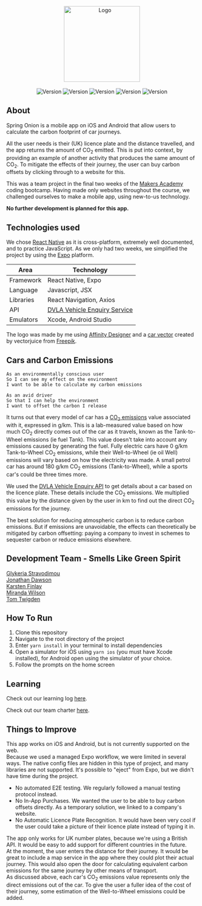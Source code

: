 <p  align="center">
<img src="./assets/spring_onion_splash3.png" width="200" height="200" alt="Logo"></img>
<br />
<br />
<img  alt="Version"  src="https://img.shields.io/badge/contributors-5-brightgreen?style=for-the-badge"  />

<img  alt="Version"  src="https://img.shields.io/badge/Maintained%3F-no-brightgreen?style=for-the-badge"  />

<img  alt="Version"  src="https://img.shields.io/badge/last_commit-march-brightgreen?style=for-the-badge"  />

<img  alt="Version"  src="https://img.shields.io/badge/react_native-0.64-brightgreen?style=for-the-badge"  />

<img  alt="Version"  src="https://img.shields.io/badge/yarn-1.22.10-brightgreen?style=for-the-badge"  />


## About

Spring Onion is a mobile app on iOS and Android that allow users to calculate the carbon footprint of car journeys.  

All the user needs is their (UK) licence plate and the distance travelled, and the app returns the amount of CO<sub>2</sub> emitted. This is put into context, by providing an example of another activity that produces the same amount of CO<sub>2</sub>. To mitigate the effects of their journey, the user can buy carbon offsets by clicking through to a website for this.  

This was a team project in the final two weeks of the [Makers Academy](https://makers.tech) coding bootcamp. Having made only websites throughout the course, we challenged ourselves to make a mobile app, using new-to-us technology.

<b>No further development is planned for this app.</b>

## Technologies used

We chose [React Native](https://reactnative.dev/) as it is cross-platform, extremely well documented, and to practice JavaScript. As we only had two weeks, we simplified the project by using the [Expo](https://expo.io/) platform.

Area | Technology
---- | ----
Framework | React Native, Expo
Language | Javascript, JSX
Libraries | React Navigation, Axios
API | [DVLA Vehicle Enquiry Service](https://developer-portal.driver-vehicle-licensing.api.gov.uk/apis/vehicle-enquiry-service/vehicle-enquiry-service-description.html#vehicle-enquiry-service-api)
Emulators | Xcode, Android Studio

The logo was made by me using [Affinity Designer](https://affinity.serif.com/en-gb/designer/) and a [car vector](https://www.freepik.com/free-vector/electric-vehicle-use-abstract-concept-illustration-zero-emission-vehicle-urban-electromobile-service-modern-electric-car-industrial-use-eco-friendly-transportation_12145545.htm) created by vectorjuice from [Freepik](https://www.freepik.com).

## Cars and Carbon Emissions
 ```
 As an environmentally conscious user
 So I can see my effect on the environment
 I want to be able to calculate my carbon emissions
 ```
 ```
 As an avid driver
 So that I can help the environment
 I want to offset the carbon I release
 ```

It turns out that every model of car has a [CO<sub>2</sub> emissions](https://www.which.co.uk/reviews/new-and-used-cars/article/car-emissions/car-co2-emissions-aRVNW9t0zLu6) value associated with it, expressed in g/km. This is a lab-measured value based on how much CO<sub>2</sub> directly comes out of the car as it travels, known as the Tank-to-Wheel emissions (ie fuel Tank). This value doesn't take into account any emissions caused by generating the fuel. Fully electric cars have 0 g/km Tank-to-Wheel CO<sub>2</sub> emissions, while their Well-to-Wheel (ie oil Well) emissions will vary based on how the electricity was made. A small petrol car has around 180 g/km CO<sub>2</sub> emissions (Tank-to-Wheel), while a sports car's could be three times more.  

We used the [DVLA Vehicle Enquiry API](https://developer-portal.driver-vehicle-licensing.api.gov.uk/apis/vehicle-enquiry-service/vehicle-enquiry-service-description.html#vehicle-enquiry-service-api) to get details about a car based on the licence plate. These details include the CO<sub>2</sub> emissions. We multiplied this value by the distance given by the user in km to find out the direct CO<sub>2</sub> emissions for the journey.  

The best solution for reducing atmospheric carbon is to reduce carbon emissions. But if emissions are unavoidable, the effects can theoretically be mitigated by carbon offsetting: paying a company to invest in schemes to sequester carbon or reduce emissions elsewhere.


## Development Team - Smells Like Green Spirit

[Glykeria Stravodimou](https://github.com/GlykeriaStr)  
[Jonathan Dawson](https://github.com/KarstenFinlay)  
[Karsten Finlay](https://github.com/bullhornfixie)  
[Miranda Wilson](https://github.com/mscwilson)  
[Tom Twigden](https://github.com/twigz826)

## How To Run

1) Clone this repository
2) Navigate to the root directory of the project
3) Enter `yarn install` in your terminal to install dependencies
4) Open a simulator for iOS using `yarn ios` (you must have Xcode installed), for Android open using the simulator of your choice.
5) Follow the prompts on the home screen

## Learning

Check out our learning log [here](https://github.com/GlykeriaStr/SmellsLikeGreenSpirit/blob/main/Documenting-Learning.md).

Check out our team charter [here](https://docs.google.com/document/d/15LuIkztoejXSH3xnyBak-b4HoZsaHOXN011JJEcq4zk/edit).

## Things to Improve
This app works on iOS and Android, but is not currently supported on the web.  
Because we used a managed Expo workflow, we were limited in several ways. The native config files are hidden in this type of project, and many libraries are not supported. It's possible to "eject" from Expo, but we didn't have time during the project.
 * No automated E2E testing. We regularly followed a manual testing protocol instead.
 * No In-App Purchases. We wanted the user to be able to buy carbon offsets directly. As a temporary solution, we linked to a company's website.
 * No Automatic Licence Plate Recognition. It would have been very cool if the user could take a picture of their licence plate instead of typing it in.  

The app only works for UK number plates, because we're using a British API. It would be easy to add support for different countries in the future.  
At the moment, the user enters the distance for their journey. It would be great to include a map service in the app where they could plot their actual journey. This would also open the door for calculating equivalent carbon emissions for the same journey by other means of transport.   
As discussed above, each car's CO<sub>2</sub> emissions value represents only the direct emissions out of the car. To give the user a fuller idea of the cost of their journey, some estimation of the Well-to-Wheel emissions could be added.  
